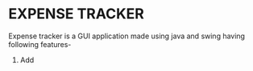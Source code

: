 # EXPENSE TRACKER

Expense tracker is a GUI application made using java and swing having following
features-
1) Add 